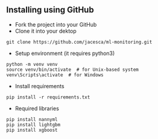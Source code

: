 ## Installing using GitHub
- Fork the project into your GitHub
- Clone it into your dektop
```
git clone https://github.com/jacesca/ml-monitoring.git
```
- Setup environment (it requires python3)
```
python -m venv venv
source venv/bin/activate  # for Unix-based system
venv\Scripts\activate  # for Windows
```
- Install requirements
```
pip install -r requirements.txt
```
- Required libraries
```
pip install nannyml
pip install lightgbm
pip install xgboost
```
